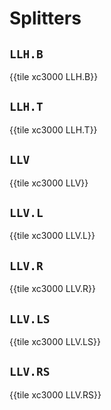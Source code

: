 # Splitters


## `LLH.B`

{{tile xc3000 LLH.B}}


## `LLH.T`

{{tile xc3000 LLH.T}}


## `LLV`

{{tile xc3000 LLV}}


## `LLV.L`

{{tile xc3000 LLV.L}}


## `LLV.R`

{{tile xc3000 LLV.R}}


## `LLV.LS`

{{tile xc3000 LLV.LS}}


## `LLV.RS`

{{tile xc3000 LLV.RS}}
